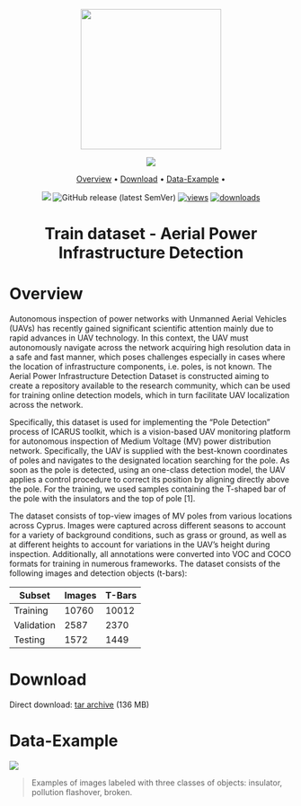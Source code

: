 <div align="center" markdown>

<img src="https://i.imgur.com/UdBujFN.png" width="250"/> <br>
  
<img src="https://github.com/supervisely-ecosystem/aerial-power-infrastructure-detection-train-dataset/assets/119248312/32ba958e-07a8-4509-9a72-f82064f75e9a"/> 

<p align="center">

  <a href="#overview">Overview</a> •
  <a href="#download">Download</a> •
  <a href="#data-example">Data-Example</a> •
  
</p>

[![](https://img.shields.io/badge/slack-chat-green.svg?logo=slack)](https://supervise.ly/slack) 
![GitHub release (latest SemVer)](https://img.shields.io/github/v/release/supervisely-ecosystem/aerial-power-infrastructure-detection-train-dataset)
[![views](https://app.supervise.ly/img/badges/views/supervisely-ecosystem/aerial-power-infrastructure-detection-train-dataset.png)](https://supervise.ly)
[![downloads](https://app.supervise.ly/img/badges/downloads/supervisely-ecosystem/aerial-power-infrastructure-detection-train-dataset.png)](https://supervise.ly)

# Train dataset - Aerial Power Infrastructure Detection

</div>

# Overview

Autonomous inspection of power networks with Unmanned Aerial Vehicles (UAVs) has recently gained significant scientific attention mainly due to rapid advances in UAV technology. In this context, the UAV must autonomously navigate across the network acquiring high resolution data in a safe and fast manner, which poses challenges especially in cases where the location of infrastructure components, i.e. poles, is not known. The Aerial Power Infrastructure Detection Dataset is constructed aiming to create a repository available to the research community, which can be used for training online detection models, which in turn facilitate UAV localization across the network.

Specifically, this dataset is used for implementing the “Pole Detection” process of ICARUS toolkit, which is a vision-based UAV monitoring platform for autonomous inspection of Medium Voltage (MV) power distribution network. Specifically, the UAV is supplied with the best-known coordinates of poles and navigates to the designated location searching for the pole. As soon as the pole is detected, using an one-class detection model, the UAV applies a control procedure to correct its position by aligning directly above the pole. For the training, we used samples containing the T-shaped bar of the pole with the insulators and the top of pole [1].

The dataset consists of top-view images of MV poles from various locations across Cyprus. Images were captured across different seasons to account for a variety of background conditions, such as grass or ground, as well as at different heights to account for variations in the UAV’s height during inspection. Additionally, all annotations were converted into VOC and COCO formats for training in numerous frameworks. The dataset consists of the following images and detection objects (t-bars):

| Subset       | Images  | T-Bars  |
| ------------ | ------- | ------- |
| Training     | 10760   | 10012   |
| Validation   | 2587    | 2370    |
| Testing      | 1572    | 1449    |

# Download
Direct download: [tar archive](https://github.com/supervisely-ecosystem/aerial-power-infrastructure-detection-train-dataset/releases/download/v0.9.0/Train.tar) (136 MB)

# Data-Example

<img src="https://github.com/supervisely-ecosystem/aerial-power-infrastructure-detection-train-dataset/assets/119248312/452d1126-7521-4830-b791-4f080a80d024"/>

> Examples of images labeled with three classes of objects: insulator, pollution flashover, broken.
